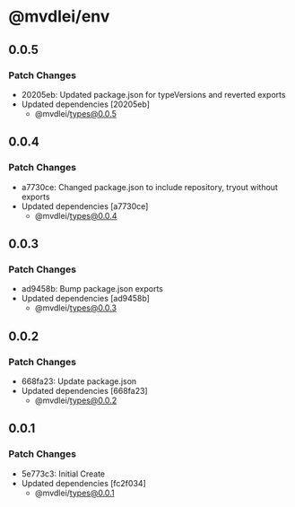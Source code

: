 # @mvdlei/env

## 0.0.5

### Patch Changes

- 20205eb: Updated package.json for typeVersions and reverted exports
- Updated dependencies [20205eb]
  - @mvdlei/types@0.0.5

## 0.0.4

### Patch Changes

- a7730ce: Changed package.json to include repository, tryout without exports
- Updated dependencies [a7730ce]
  - @mvdlei/types@0.0.4

## 0.0.3

### Patch Changes

- ad9458b: Bump package.json exports
- Updated dependencies [ad9458b]
  - @mvdlei/types@0.0.3

## 0.0.2

### Patch Changes

- 668fa23: Update package.json
- Updated dependencies [668fa23]
  - @mvdlei/types@0.0.2

## 0.0.1

### Patch Changes

- 5e773c3: Initial Create
- Updated dependencies [fc2f034]
  - @mvdlei/types@0.0.1
